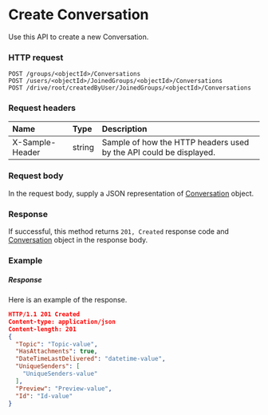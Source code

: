 # Create Conversation

Use this API to create a new Conversation.
### HTTP request
```http
POST /groups/<objectId>/Conversations
POST /users/<objectId>/JoinedGroups/<objectId>/Conversations
POST /drive/root/createdByUser/JoinedGroups/<objectId>/Conversations

```
### Request headers
| Name       | Type | Description|
|:---------------|:--------|:----------|
| X-Sample-Header  | string  | Sample of how the HTTP headers used by the API could be displayed.|

### Request body
In the request body, supply a JSON representation of [Conversation](../resources/conversation.md) object.


### Response
If successful, this method returns `201, Created` response code and [Conversation](../resources/conversation.md) object in the response body.

### Example
##### Response
Here is an example of the response.
```json
HTTP/1.1 201 Created
Content-type: application/json
Content-length: 201
{
  "Topic": "Topic-value",
  "HasAttachments": true,
  "DateTimeLastDelivered": "datetime-value",
  "UniqueSenders": [
    "UniqueSenders-value"
  ],
  "Preview": "Preview-value",
  "Id": "Id-value"
}
```

<!-- uuid: 37ce0867-396f-40c5-b9f9-df48166beec6
2015-10-09 18:31:36 UTC -->